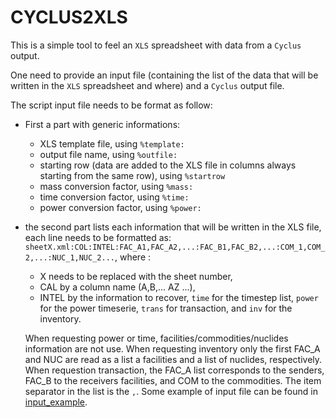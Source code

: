 # CYCLUS2XLS

This is a simple tool to feel an `XLS` spreadsheet with data from a `Cyclus` output.

One need to provide an input file (containing the list of the data that will be
written in the `XLS` spreadsheet and where) and a `Cyclus` output file.

The script input file needs to be format as follow:
 - First a part with generic informations:
    
    - XLS template file, using `%template:`
    - output file name, using `%outfile:`
    - starting row (data are added to the XLS file in columns always starting
      from the same row), using `%startrow`
    - mass conversion factor, using `%mass:`
    - time conversion factor, using `%time:`
    - power conversion factor, using `%power:`

 - the second part lists each information that will be written in the XLS
   file, each line needs to be formatted as:
   `sheetX.xml:COL:INTEL:FAC_A1,FAC_A2,...:FAC_B1,FAC_B2,...:COM_1,COM_2,...:NUC_1,NUC_2...`,
   where :
     - X needs to be replaced with the sheet number,
     - CAL by a column name (A,B,... AZ ...),
     - INTEL by the information to recover, `time` for the timestep list, `power` for the power timeserie, `trans` for transaction, and
   `inv` for the inventory. 
   
   When requesting power or time,
   facilities/commodities/nuclides information are not use. When requesting
   inventory only the first FAC_A and NUC are read as a list a facilities and a
   list of nuclides, respectively. When requestion transaction, the FAC_A list
   corresponds to the senders, FAC_B to the receivers facilities, and COM to the
   commodities.
   The item separator in the list is the `,`.
   Some example of input file can be found in [input_example](input_example).

